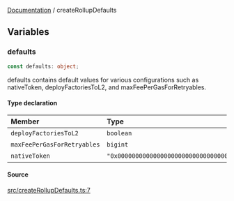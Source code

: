 [Documentation](README.md) / createRollupDefaults

## Variables

### defaults

```ts
const defaults: object;
```

defaults contains default values for various configurations such as
nativeToken, deployFactoriesToL2, and maxFeePerGasForRetryables.

#### Type declaration

| Member | Type | Value |
| :------ | :------ | :------ |
| `deployFactoriesToL2` | `boolean` | true |
| `maxFeePerGasForRetryables` | `bigint` | ... |
| `nativeToken` | `"0x0000000000000000000000000000000000000000"` | zeroAddress |

#### Source

[src/createRollupDefaults.ts:7](https://github.com/anegg0/arbitrum-orbit-sdk/blob/763a3f41e7ea001cbb6fe81ac11cc794b4a0f94d/src/createRollupDefaults.ts#L7)

